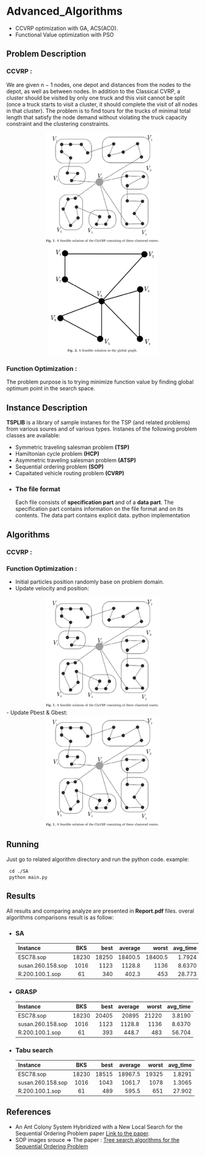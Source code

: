 # Advanced_Algorithms
- CCVRP optimization with GA, ACS(ACO).
- Functional Value optimization with PSO




## Problem Description
### CCVRP :
We are given n − 1 nodes, one depot and distances from the nodes to the depot, as well as between nodes.
In addition to the Classical CVRP, a cluster should be visited by only one truck and this visit cannot be split (once a truck starts
to visit a cluster, it should complete the visit of all nodes in that cluster). The problem is
to find tours for the trucks of minimal total length that satisfy the node demand without
violating the truck capacity constraint and the clustering constraints.

<div align="center">
  <img src="./fig2.PNG" width="300px">
  <img src="./fig3.PNG" width="290px">
</div>

### Function Optimization :
  The problem purpose is to trying minimize function value by finding global optimum point in the search space.
  
## Instance Description
**TSPLIB** is a library of sample instanes for the TSP (and related problems) from various soures and of various types.
Instanes of the following problem classes are available:
+ Symmetric traveling salesman problem **(TSP)**
+ Hamiltonian cycle problem **(HCP)**
+ Asymmetric traveling salesman problem **(ATSP)**
+ Sequential ordering problem **(SOP)**
+ Capaitated vehicle routing problem **(CVRP)**
- ### The file format
  Each file consists of **specification part** and of a **data part**. The specification part contains information on the file format and on its contents. The data part contains explicit data. 
python implementation

## Algorithms
### CCVRP :
### Function Optimization :
- Initial particles position randomly base on problem domain.
- Update velocity and position:
<div align="center">
  <img src="./fig2.PNG" width="300px">
</div>
- Update Pbest & Gbest:
<div align="center">
  <img src="./fig2.PNG" width="300px">
</div>

## Running
Just go to related algorithm directory and run the python code. example:
```
 cd ./SA
 python main.py
```

## Results
All results and comparing analyze are presented in **Report.pdf** files.
overal algorithms comparisons result is as follow:

+ ### SA 

    | Instance | BKS | best | average | worst | avg_time |
    | :---     |:---:| ---: | ---:    | ---:  | ---:     |
    | ESC78.sop | 18230 | 18250 | 18400.5 | 18400.5 | 1.7924 |
    | susan.260.158.sop | 1016 | 1123 | 1128.8| 1136 | 8.6370|
    | R.200.100.1.sop | 61 | 340 | 402.3| 453 | 28.773 |

+ ### GRASP

    | Instance | BKS | best | average | worst | avg_time |
    | :---     |:---:| ---: | ---:    | ---:  | ---:     |
    | ESC78.sop | 18230 | 20405 | 20895 | 21220 | 3.8190 |
    | susan.260.158.sop | 1016 | 1123 | 1128.8| 1136 | 8.6370|
    | R.200.100.1.sop | 61 | 393 | 448.7| 483 | 56.704 |

+ ### Tabu search

    | Instance | BKS | best | average | worst | avg_time |
    | :---     |:---:| ---: | ---:    | ---:  | ---:     |
    | ESC78.sop | 18230 | 18515 | 18967.5 | 19325 | 1.8291 |
    | susan.260.158.sop |1016| 1043 | 1061.7 | 1078| 1.3065 |
    | R.200.100.1.sop | 61 | 489 | 595.5| 651 | 27.902 |
    

## References
- An Ant Colony System Hybridized with a New Local Search for the Sequential Ordering Problem paper [Link to the paper](http://people.idsia.ch/~luca/fd18cc00a0_article.pdf).
- SOP images srouce => The paper : [Tree search algorithms for the Sequential Ordering Problem](https://arxiv.org/pdf/1911.12427.pdf)

